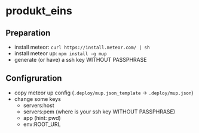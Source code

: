 # produkt_eins

## Preparation
- install meteor: `curl https://install.meteor.com/ | sh`
- install meteor up: `npm install -g mup`
- generate (or have) a ssh key WITHOUT PASSPHRASE

## Configruration
- copy meteor up config (`.deploy/mup.json_template` -> `.deploy/mup.json`)
- change some keys
    - servers:host
    - servers:pem (where is your ssh key WITHOUT PASSPHRASE)
    - app (hint: pwd)
    - env:ROOT_URL

